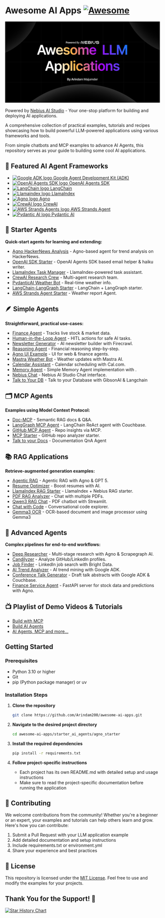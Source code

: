 # Awesome AI Apps [![Awesome](https://awesome.re/badge.svg)](https://awesome.re)

![Banner](/assets/banner.png)

Powered by [Nebius AI Studio](https://dub.sh/AIStudio) - Your one-stop platform for building and deploying AI applications.

A comprehensive collection of practical examples, tutorials and recipes showcasing how to build powerful LLM-powered applications using various frameworks and tools.

From simple chatbots and MCP examples to advance AI Agents, this repository serves as your guide to building some cool AI applications.

## 🚀 Featured AI Agent Frameworks

- [<img src="https://raw.githubusercontent.com/google/adk-python/main/assets/agent-development-kit.png" alt="Google ADK logo" width="20" height="20"> Google Agent Development Kit (ADK)](https://google.github.io/adk-docs/)
- [<img src="https://avatars.githubusercontent.com/u/14957082?s=200&v=4" alt="OpenAI Agents SDK logo" width="20" height="20"> OpenAI Agents SDK](https://openai.github.io/openai-agents-python/)
- [<img src="https://cdn.simpleicons.org/langchain" alt="LangChain logo" width="25" height="25"> LangChain ](https://python.langchain.com/)
- [<img src="https://avatars.githubusercontent.com/u/130722866?s=200&v=4" alt="Llamaindex logo" width="20" height="20"> LlamaIndex](https://www.llamaindex.ai/)
- [<img src="https://avatars.githubusercontent.com/u/104874993?s=48&v=4" alt="Agno logo" width="20" height="20"> Agno](https://www.agno.com/)
-  [<img src="https://cdn.prod.website-files.com/66cf2bfc3ed15b02da0ca770/66d07240057721394308addd_Logo%20(1).svg" alt="CrewAI logo" width="35" height="25"> CrewAI](https://www.crewai.com/)
- [<img src="https://avatars.githubusercontent.com/u/209155962?s=200&v=4" alt="AWS Strands Agents logo" width="20" height="20"> AWS Strands Agent](https://strandsagents.com/)
- [<img src="https://avatars.githubusercontent.com/u/110818415?s=200&v=4" alt="Pydantic AI logo" width="20" height="20"> Pydantic AI](https://ai.pydantic.dev/)


## 🧩 Starter Agents

**Quick-start agents for learning and extending:**

* [Agno HackerNews Analysis](starter_ai_agents/agno_starter) - Agno-based agent for trend analysis on HackerNews.
* [OpenAI SDK Starter](starter_ai_agents/openai_agents_sdk) - OpenAI Agents SDK based email helper & haiku writer.
* [LlamaIndex Task Manager](starter_ai_agents/llamaindex_starter) - LlamaIndex-powered task assistant.
* [CrewAI Research Crew](starter_ai_agents/crewai_starter) - Multi-agent research team.
* [PydanticAI Weather Bot](starter_ai_agents/pydantic_starter) - Real-time weather info.
* [LangChain-LangGraph Starter](starter_ai_agents/langchain_langgraph_starter) - LangChain + LangGraph starter.
* [AWS Strands Agent Starter](starter_ai_agents/aws_strands_starter) - Weather report Agent.

## 🪶 Simple Agents

**Straightforward, practical use-cases:**

* [Finance Agent](simple_ai_agents/finance_agent) - Tracks live stock & market data.
* [Human-in-the-Loop Agent](simple_ai_agents/human_in_the_loop_agent) - HITL actions for safe AI tasks.
* [Newsletter Generator](simple_ai_agents/newsletter_agent) - AI newsletter builder with Firecrawl.
* [Reasoning Agent](simple_ai_agents/reasoning_agent) - Financial reasoning step-by-step.
* [Agno UI Example](simple_ai_agents/agno_ui_agent) - UI for web & finance agents.
* [Mastra Weather Bot](simple_ai_agents/mastra_ai_weather_agent) - Weather updates with Mastra AI.
* [Calendar Assistant](simple_ai_agents/cal_scheduling_agent) - Calendar scheduling with Cal.com.
* [Memory Agent](simple_ai_agents/memory_agent) - Simple Memory Agent implementation with .
* [Nebius Chat](simple_ai_agents/nebius_chat) - Nebius AI Studio Chat interface.
* [Talk to Your DB](simple_ai_agents/talk_to_db) - Talk to your Database with GibsonAI & Langchain


## 🗂️ MCP Agents

**Examples using Model Context Protocol:**

* [Doc-MCP](mcp_ai_agents/doc_mcp) - Semantic RAG docs & Q\&A.
* [LangGraph MCP Agent](mcp_ai_agents/langchain_langgraph_mcp_agent) - LangChain ReAct agent with Couchbase.
* [GitHub MCP Agent](mcp_ai_agents/github_mcp_agent) - Repo insights via MCP.
* [MCP Starter](mcp_ai_agents/mcp_starter) - GitHub repo analyzer starter.
* [Talk to your Docs](mcp_ai_agents/docs_qna_agent) - Documentation QnA Agent

## 📚 RAG Applications

**Retrieve-augmented generation examples:**

* [Agentic RAG](rag_apps/agentic_rag) - Agentic RAG with Agno & GPT 5.
* [Resume Optimizer](rag_apps/resume_optimizer) - Boost resumes with AI.
* [LlamaIndex RAG Starter](rag_apps/llamaIndex_starter) - LlamaIndex + Nebius RAG starter.
* [PDF RAG Analyzer](rag_apps/pdf_rag_analyser) - Chat with multiple PDFs.
* [Qwen3 RAG Chat](rag_apps/qwen3_rag) - PDF chatbot with Streamlit.
* [Chat with Code](rag_apps/chat_with_code) - Conversational code explorer.
* [Gemma3 OCR](rag_apps/gemma_ocr/) - OCR-based document and image processor using Gemma3


## 🔬 Advanced Agents

**Complex pipelines for end-to-end workflows:**

* [Deep Researcher](advance_ai_agents/deep_researcher_agent) - Multi-stage research with Agno & Scrapegraph AI.
* [Candilyzer](advance_ai_agents/candidate_analyser) - Analyze GitHub/LinkedIn profiles.
* [Job Finder](advance_ai_agents/job_finder_agent) - LinkedIn job search with Bright Data.
* [AI Trend Analyzer](advance_ai_agents/trend_analyzer_agent) - AI trend mining with Google ADK.
* [Conference Talk Generator](advance_ai_agents/conference_talk_abstract_generator) - Draft talk abstracts with Google ADK & Couchbase.
* [Finance Service Agent](advance_ai_agents/finance_service_agent) - FastAPI server for stock data and predictions with Agno.
<!-- * [YouTube to Blog](advance_ai_agents/youtube_to_blog_agent) - Auto-blog from YouTube videos. -->

## 📺 Playlist of Demo Videos & Tutorials

- [Build with MCP](https://www.youtube.com/playlist?list=PLMZM1DAlf0Lolxax4L2HS54Me8gn1gkz4)
- [Build AI Agents](https://www.youtube.com/playlist?list=PLMZM1DAlf0LqixhAG9BDk4O_FjqnaogK8)
- [AI Agents, MCP and more...](https://www.youtube.com/playlist?list=PL2ambAOfYA6-LDz0KpVKu9vJKAqhv0KKI)

## Getting Started

### Prerequisites

- Python 3.10 or higher
- Git
- pip (Python package manager) or uv

### Installation Steps

1. **Clone the repository**

   ```bash
   git clone https://github.com/Arindam200/awesome-ai-apps.git
   ```

2. **Navigate to the desired project directory**

   ```bash
   cd awesome-ai-apps/starter_ai_agents/agno_starter
   ```

3. **Install the required dependencies**

   ```bash
   pip install -r requirements.txt
   ```

4. **Follow project-specific instructions**
   - Each project has its own README.md with detailed setup and usage instructions
   - Make sure to read the project-specific documentation before running the application

## 🤝 Contributing

We welcome contributions from the community! Whether you're a beginner or an expert, your examples and tutorials can help others learn and grow. Here's how you can contribute:

1. Submit a Pull Request with your LLM application example
2. Add detailed documentation and setup instructions
3. Include requirements.txt or environment.yml
4. Share your experience and best practices

## 📜 License

This repository is licensed under the [MIT License](./LICENSE). Feel free to use and modify the examples for your projects.

## Thank You for the Support! 🙏

[![Star History Chart](https://api.star-history.com/svg?repos=Arindam200/awesome-ai-apps&type=Date)](https://www.star-history.com/#Arindam200/awesome-ai-apps&Date)
